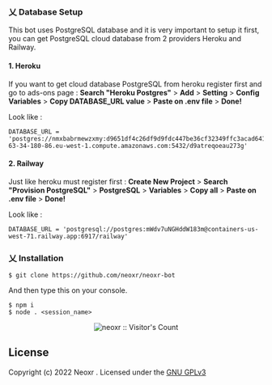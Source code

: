 ### 乂  Database Setup

This bot uses PostgreSQL database and it is very important to setup it first, you can get PostgreSQL cloud database from 2 providers Heroku and Railway.

#### 1. Heroku

If you want to get cloud database PostgreSQL from heroku register first and go to ads-ons page : <b>Search "Heroku Postgres"</b> > <b>Add</b> > <b>Setting</b> > <b>Config Variables</b> > <b>Copy DATABASE_URL value</b> > <b>Paste on .env file</b> > <b>Done!</b>

Look like :
```.env
DATABASE_URL = 'postgres://nmxbabrmewzxmy:d9651df4c26df9d9fdc447be36cf32349ffc3acad641dd3fb72b2bd682ace017@ec2-63-34-180-86.eu-west-1.compute.amazonaws.com:5432/d9atreqoeau273g'
```

#### 2. Railway

Just like heroku must register first : <b>Create New Project</b> > <b>Search "Provision PostgreSQL"</b> > <b>PostgreSQL</b> > <b>Variables</b> > <b>Copy all</b> > <b>Paste on .env file</b> > <b>Done!</b>

Look like :
```.env
DATABASE_URL = 'postgresql://postgres:mWdv7uNGHddW183m@containers-us-west-71.railway.app:6917/railway'
```

### 乂  Installation

```
$ git clone https://github.com/neoxr/neoxr-bot
```

And then type this on your console.
```
$ npm i
$ node . <session_name>
```

<p align="center"><img src="https://profile-counter.glitch.me/{neoxr}/count.svg" alt="neoxr :: Visitor's Count" /></p>

## License
Copyright (c) 2022 Neoxr . Licensed under the [GNU GPLv3](https://github.com/neoxr/neoxr-bot/blob/master/LICENSE)
